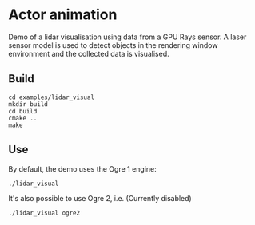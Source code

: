 # Actor animation

Demo of a lidar visualisation using data from a GPU Rays sensor.
A laser sensor model is used to detect objects in the rendering window
environment and the collected data is visualised.

## Build

~~~
cd examples/lidar_visual
mkdir build
cd build
cmake ..
make
~~~

## Use

By default, the demo uses the Ogre 1 engine:

    ./lidar_visual

It's also possible to use Ogre 2, i.e. (Currently disabled)

    ./lidar_visual ogre2

